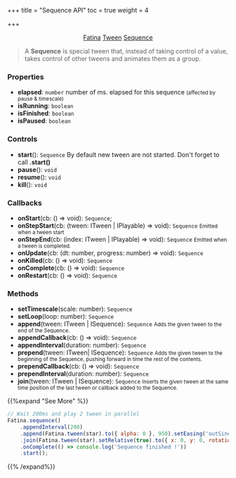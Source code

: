 +++
title = "Sequence API"
toc = true
weight = 4

+++

<div style="text-align: center">
    <a class="btn btn-default" href="/Fatina/api/basic/">Fatina</a>
    <a class="btn btn-default" href="/Fatina/api/tween/">Tween</a>
    <a class="btn btn-primary" href="/Fatina/api/sequence/">Sequence</a>
</div>

<blockquote>
    <p>A <b>Sequence</b> is special tween that, instead of taking control of a value, takes control of other tweens and animates them as a group.</p>
</blockquote>

### Properties
* **elapsed**: `number` number of ms. elapsed for this sequence <small>(affected by pause &amp; timescale)</small>
* **isRunning**: `boolean`
* **isFinished**: `boolean`
* **isPaused**: `boolean`

### Controls
* **start**(): `Sequence` By default new tween are not started. Don't forget to call **.start()**
* **pause**(): `void`
* **resume**(): `void`
* **kill**(): `void`

### Callbacks
* **onStart**(cb: () => void): `Sequence`;
* **onStepStart**(cb: (tween: ITween | IPlayable) => void): `Sequence` <small>Emitted when a tween start</small>
* **onStepEnd**(cb: (index: ITween | IPlayable) => void): `Sequence` <small>Emitted when a tween is completed.</small>
* **onUpdate**(cb: (dt: number, progress: number) => void): `Sequence`
* **onKilled**(cb: () => void): `Sequence`
* **onComplete**(cb: () => void): `Sequence`
* **onRestart**(cb: () => void): `Sequence`

### Methods
* **setTimescale**(scale: number): `Sequence`
* **setLoop**(loop: number): `Sequence`
* **append**(tween: ITween | ISequence): `Sequence` <small>Adds the given tween to the end of the Sequence.</small>
* **appendCallback**(cb: () => void): `Sequence`
* **appendInterval**(duration: number): `Sequence`
* **prepend**(tween: ITween| ISequence): `Sequence` <small>Adds the given tween to the beginning of the Sequence, pushing forward in time the rest of the contents.</small>
* **prependCallback**(cb: () => void): `Sequence`
* **prependInterval**(duration: number): `Sequence`
* **join**(tween: ITween | ISequence): `Sequence` <small>Inserts the given tween at the same time position of the last tween or callback added to the Sequence.</small>

{{%expand "See More" %}}
```js
// Wait 200ms and play 2 tween in parallel
Fatina.sequence()
    .appendInterval(200)
    .append(Fatina.tween(star).to({ alpha: 0 }, 950).setEasing('outSine'))
    .join(Fatina.tween(star).setRelative(true).to({ x: 0, y: 0, rotation: 12}, 1600))
    .onComplete(() => console.log('Sequence finished !'))
    .start();
```
{{% /expand%}}